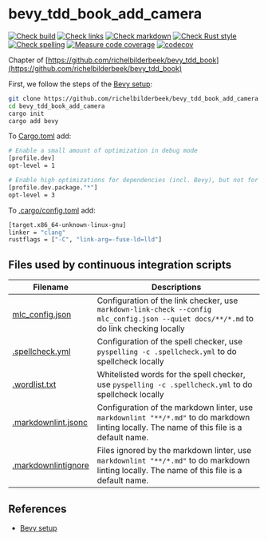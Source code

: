 # bevy_tdd_book_add_camera

[![Check build](https://github.com/richelbilderbeek/bevy_tdd_book_add_camera/actions/workflows/check_build.yaml/badge.svg?branch=master)](https://github.com/richelbilderbeek/bevy_tdd_book_add_camera/actions/workflows/check_build.yaml)
[![Check links](https://github.com/richelbilderbeek/bevy_tdd_book_add_camera/actions/workflows/check_links.yaml/badge.svg?branch=master)](https://github.com/richelbilderbeek/bevy_tdd_book_add_camera/actions/workflows/check_links.yaml)
[![Check markdown](https://github.com/richelbilderbeek/bevy_tdd_book_add_camera/actions/workflows/check_markdown.yaml/badge.svg?branch=master)](https://github.com/richelbilderbeek/bevy_tdd_book_add_camera/actions/workflows/check_markdown.yaml)
[![Check Rust style](https://github.com/richelbilderbeek/bevy_tdd_book_add_camera/actions/workflows/check_rust_style.yaml/badge.svg?branch=master)](https://github.com/richelbilderbeek/bevy_tdd_book_add_camera/actions/workflows/check_rust_style.yaml)
[![Check spelling](https://github.com/richelbilderbeek/bevy_tdd_book_add_camera/actions/workflows/check_spelling.yaml/badge.svg?branch=master)](https://github.com/richelbilderbeek/bevy_tdd_book_add_camera/actions/workflows/check_spelling.yaml)
[![Measure code coverage](https://github.com/richelbilderbeek/bevy_tdd_book_add_camera/actions/workflows/measure_codecov.yaml/badge.svg?branch=master)](https://github.com/richelbilderbeek/bevy_tdd_book_add_camera/actions/workflows/measure_codecov.yaml)
[![codecov](https://codecov.io/gh/richelbilderbeek/bevy_tdd_book_add_camera/graph/badge.svg?token=XAVFZYDQKZ)](https://codecov.io/gh/richelbilderbeek/bevy_tdd_book_add_camera)

Chapter of [https://github.com/richelbilderbeek/bevy_tdd_book](https://github.com/richelbilderbeek/bevy_tdd_book)

First, we follow the steps of the [Bevy setup](https://bevyengine.org/learn/quick-start/getting-started/setup/):

```bash
git clone https://github.com/richelbilderbeek/bevy_tdd_book_add_camera
cd bevy_tdd_book_add_camera
cargo init
cargo add bevy
```

To [Cargo.toml](Cargo.toml) add:

```bash
# Enable a small amount of optimization in debug mode
[profile.dev]
opt-level = 1

# Enable high optimizations for dependencies (incl. Bevy), but not for our code:
[profile.dev.package."*"]
opt-level = 3
```

To [.cargo/config.toml](.cargo/config.toml) add:

```bash
[target.x86_64-unknown-linux-gnu]
linker = "clang"
rustflags = ["-C", "link-arg=-fuse-ld=lld"]
```

## Files used by continuous integration scripts

Filename                                  |Descriptions
------------------------------------------|--------------------------------------------------------------------------------------------------------------------------------------
[mlc_config.json](mlc_config.json)        |Configuration of the link checker, use `markdown-link-check --config mlc_config.json --quiet docs/**/*.md` to do link checking locally
[.spellcheck.yml](.spellcheck.yml)        |Configuration of the spell checker, use `pyspelling -c .spellcheck.yml` to do spellcheck locally
[.wordlist.txt](.wordlist.txt)            |Whitelisted words for the spell checker, use `pyspelling -c .spellcheck.yml` to do spellcheck locally
[.markdownlint.jsonc](.markdownlint.jsonc)|Configuration of the markdown linter, use `markdownlint "**/*.md"` to do markdown linting locally. The name of this file is a default name.
[.markdownlintignore](.markdownlintignore)|Files ignored by the markdown linter, use `markdownlint "**/*.md"` to do markdown linting locally. The name of this file is a default name.

## References

* [Bevy setup](https://bevyengine.org/learn/quick-start/getting-started/setup/)
